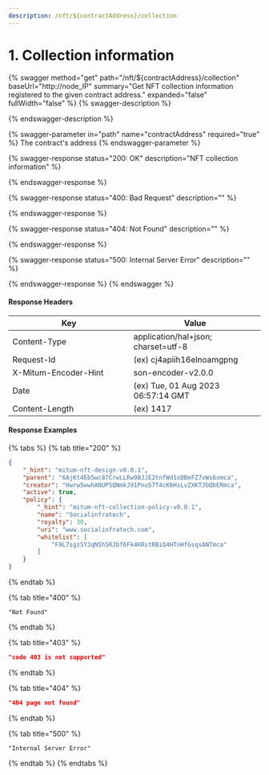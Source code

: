 ```yaml
---
description: /nft/${contractAddress}/collection
---
```


# 1. Collection information

{% swagger method="get" path="/nft/${contractAddress}/collection" baseUrl="http://node_IP" summary="Get NFT collection information registered to the given contract address." expanded="false" fullWidth="false" %}
{% swagger-description %}

{% endswagger-description %}

{% swagger-parameter in="path" name="contractAddress" required="true" %}
The contract's address
{% endswagger-parameter %}

{% swagger-response status="200: OK" description="NFT collection information" %}

{% endswagger-response %}

{% swagger-response status="400: Bad Request" description="" %}

{% endswagger-response %}

{% swagger-response status="404: Not Found" description="" %}

{% endswagger-response %}

{% swagger-response status="500: Internal Server Error" description="" %}

{% endswagger-response %}
{% endswagger %}



#### Response Headers

<table><thead><tr><th width="226">Key</th><th>Value</th></tr></thead><tbody><tr><td>Content-Type</td><td>application/hal+json; charset=utf-8</td></tr><tr><td>Request-Id</td><td>(ex) cj4apiih16elnoamgpng</td></tr><tr><td>X-Mitum-Encoder-Hint</td><td>son-encoder-v2.0.0</td></tr><tr><td>Date</td><td>(ex) Tue, 01 Aug 2023 06:57:14 GMT</td></tr><tr><td>Content-Length</td><td>(ex) 1417</td></tr></tbody></table>



#### Response Examples

{% tabs %}
{% tab title="200" %}
```json
{
    "_hint": "mitum-nft-design-v0.0.1",
    "parent": "6AjKt4Eb5wc87CrwLLRw9BJJE2tnfWd1oDBeFZ7xWs6xmca",
    "creator": "Hwrw5wwhANUPSQNmkJ91Pnu57T4cK6HsLvZXKTJbQbERmca",
    "active": true,
    "policy": {
        "_hint": "mitum-nft-collection-policy-v0.0.1",
        "name": "Socialinfratech",
        "royalty": 30,
        "uri": "www.socialinfratech.com",
        "whitelist": [
            "F9L7sgzSY3qNSh5RJbf6Fk4KRstRBiQ4HTnHfGsqsANTmca"
        ]
    }
}
```
{% endtab %}

{% tab title="400" %}
```
"Not Found"
```
{% endtab %}

{% tab title="403" %}
```json
"code 403 is not supported"
```
{% endtab %}

{% tab title="404" %}
```json
"404 page not found"
```
{% endtab %}

{% tab title="500" %}
```
"Internal Server Error"
```
{% endtab %}
{% endtabs %}

